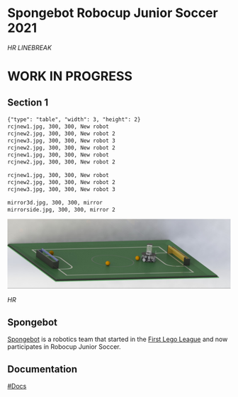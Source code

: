 # Spongebot Robocup Junior Soccer 2021
*HR* 
*LINEBREAK*

# WORK IN PROGRESS
## Section 1
```gallery
{"type": "table", "width": 3, "height": 2}
rcjnew1.jpg, 300, 300, New robot
rcjnew2.jpg, 300, 300, New robot 2
rcjnew3.jpg, 300, 300, New robot 3
rcjnew2.jpg, 300, 300, New robot 2
rcjnew1.jpg, 300, 300, New robot
rcjnew2.jpg, 300, 300, New robot 2
```
```gallery
rcjnew1.jpg, 300, 300, New robot
rcjnew2.jpg, 300, 300, New robot 2
rcjnew3.jpg, 300, 300, New robot 3
```
```gallery 
mirror3d.jpg, 300, 300, mirror
mirrorside.jpg, 300, 300, mirror 2
```
![test](FieldRender.JPG)

*HR*

## Spongebot
[Spongebot](https://www.livingstonrobotics.org/teams/fll/spongebot/) is a robotics team that started in the [First Lego League](https://www.firstlegoleague.org/) and now participates in Robocup Junior Soccer.

## Documentation
[#Docs](/RCJ2021/html/)

